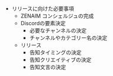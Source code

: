 * リリースに向けた必要事項
	* ZENAIM コンシェルジュの完成
	* Discordの要素決定
		* 必要なチャンネルの決定
		* チャンネルやカテゴリー名の決定
	* リリース
		* 告知タイミングの決定
		* 告知クリエイティブの決定
		* 告知文言の決定